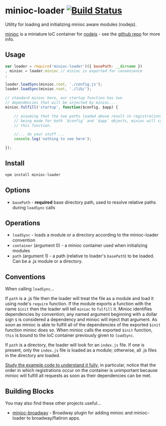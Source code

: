 minioc-loader [![Build Status](https://travis-ci.org/netsteps/minioc-loader.png?branch=master)](https://travis-ci.org/netsteps/minioc-loader)
=============

Utility for loading and initializing minioc aware modules (nodejs).

[minioc](https://github.com/flitbit/minioc) is a miniature IoC container for [nodejs](http://nodejs.org/) - see the [github repo](https://github.com/flitbit/minioc) for more info.

## Usage

```javascript
var loader = require('minioc-loader')({ basePath: __dirname })
, minioc = loader.minioc // minioc is exported for convenience
;

loader.loadSync(minioc.root, './config.js');
loader.loadSync(minioc.root, './lib/');

// standard minioc here, our startup function has two
// dependencies that will be injected by minioc...
minioc.fulfill('startup', function($config, $app) {

	// assuming that the two paths loaded above result in registrations
	// being made for both `$config` and `$app` objects, minioc will call
	// this function.

	//... do your stuff ...
	console.log('nothing to see here');

});
```
## Install

```bash
npm install minioc-loader
```

## Options

* `basePath` - **required** base directory path, used to resolve relative paths during `loadSync` calls

## Operations

* `loadSync` - loads a module or a directory according to the minioc-loader convention
 * `container` (argument 0) - a minioc container used when initializing modules
 * `path` (argument 1) - a path (relative to loader's `basePath`) to be loaded. Can be a .js module or a directory.

## Conventions

When calling `loadSync`...

If `path` is a .js file then the loader will treat the file as a module and load it using node's `require` function. If the module exports a function with the name `$init` then the loader will tell `minioc` to `fulfill` it. Minioc identifies dependencies by convention; any named argument beginning with a dollar sign `$` is considered a dependency and minioc will inject that argument. As soon as minioc is able to fulfill all of the dependencies of the exported `$init` function minioc does so. When minioc calls the exported `$init` function, `this` is bound to the IoC container previously given to `loadSync`.

If `path` is a directory, the loader will look for an `index.js` file. If one is present, only the `index.js` file is loaded as a module; otherwise, all .js files in the directory are loaded.

[Study the example code to understand it fully](https://github.com/netsteps/minioc-loader/blob/master/examples/example.js), in particular, notice that the order in which registrations occur on the container is unimportant because minioc will fulfill all requests as soon as their dependencies can be met.

## Building Blocks

You may also find these other projects useful...

* [minioc-broadway](https://github.com/spicydonuts/minioc-broadway) - Broadway plugin for adding minioc and minioc-loader to broadway/flatiron apps.
